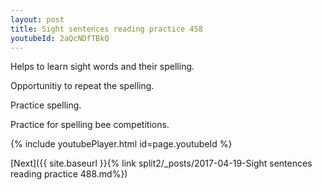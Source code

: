 ```yaml
---
layout: post
title: Sight sentences reading practice 458
youtubeId: 2aQcNDfTBkQ
---
```

 
 
Helps to learn sight words and their spelling.

Opportunitiy to repeat the spelling. 

Practice spelling. 
 
Practice for spelling bee competitions. 
 
{% include youtubePlayer.html id=page.youtubeId %}
 
 

[Next]({{ site.baseurl }}{% link  split2/_posts/2017-04-19-Sight sentences reading practice 488.md%})
 
